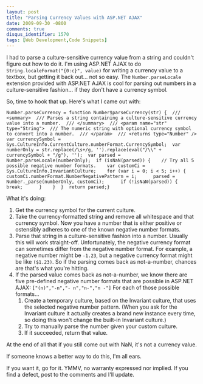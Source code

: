 ```yaml
---
layout: post
title: "Parsing Currency Values with ASP.NET AJAX"
date: 2009-09-30 -0800
comments: true
disqus_identifier: 1570
tags: [Web Development,Code Snippets]
---
```

I had to parse a culture-sensitive currency value from a string and
couldn't figure out how to do it. I'm using ASP.NET AJAX to do
`String.localeFormat("{0:c}", value)` for writing a currency value to a
textbox, but getting it back out... not so easy. The
`Number.parseLocale` extension provided with ASP.NET AJAX is cool for
parsing out numbers in a culture-sensitive fashion... if they don't have
a currency symbol.

So, time to hook that up. Here's what I came out with:

    Number.parseCurrency = function Number$parseCurrency(str) {  /// <summary>  /// Parses a string containing a culture-sensitive currency value into a number.  /// </summary>  /// <param name="str" type="String">  /// The numeric string with optional currency symbol to convert into a number.  /// </param>  /// <returns type="Number" />  var currencySymbol = Sys.CultureInfo.CurrentCulture.numberFormat.CurrencySymbol;  var numberOnly = str.replace(/\s+/g, '').replace(eval("/\\" + currencySymbol + "/g"), '');  var parsed = Number.parseLocale(numberOnly);  if (isNaN(parsed)) {    // Try all 5 possible negative number formats.    var customCi = Sys.CultureInfo.InvariantCulture;    for (var i = 0; i < 5; i++) {      customCi.numberFormat.NumberNegativePattern = i;      parsed = Number._parse(numberOnly, customCi);      if (!isNaN(parsed)) {        break;      }    }  }  return parsed;}

What it's doing:

1.  Get the currency symbol for the current culture.
2.  Take the currency-formatted string and remove all whitespace and
    that currency symbol. Now you have a number that is either positive
    or ostensibly adheres to one of the known negative number formats.
3.  Parse that string in a culture-sensitive fashion into a number.
    Usually this will work straight-off. Unfortunately, the negative
    currency format can sometimes differ from the negative number
    format. For example, a negative number might be `-1.23`, but a
    negative currency format might be like `($1.23)`. So if the parsing
    comes back as not-a-number, chances are that's what you're hitting.
4.  If the parsed value comes back as not-a-number, we know there are
    five pre-defined negative number formats that are possible in
    ASP.NET AJAX: 
     `["(n)","-n","- n","n-","n -"]` 
     For each of those possible formats...
    1.  Create a temporary culture, based on the Invariant culture, that
        uses the selected negative number pattern. (When you ask for the
        Invariant culture it actually creates a brand new instance every
        time, so doing this won't change the built-in Invariant
        culture.)
    2.  Try to manually parse the number given your custom culture.
    3.  If it succeeded, return that value.

At the end of all that if you still come out with NaN, it's not a
currency value.

If someone knows a better way to do this, I'm all ears.

If you want it, go for it. YMMV, no warranty expressed nor implied. If
you find a defect, post to the comments and I'll update.


